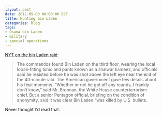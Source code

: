 ```yaml
---
layout: post
date: 2011-05-03 08:00:00 EST
title: Hunting bin Laden
categories: blog
tags:
- Osama bin Laden
- military
- special operations
---
```


[NYT on the bin Laden raid](http://www.nytimes.com/2011/05/03/world/asia/03intel.html?hp=&amp;pagewanted=all):

>The commandos found Bin Laden on the third floor, wearing the local loose-fitting tunic and pants known as a shalwar kameez, and officials said he resisted before he was shot above the left eye near the end of the 40-minute raid. The American government gave few details about his final moments. “Whether or not he got off any rounds, I frankly don’t know,” said Mr. Brennan, the White House counterterrorism chief. But a senior Pentagon official, briefing on the condition of anonymity, said it was clear Bin Laden “was killed by U.S. bullets.

Never thought I'd read that.